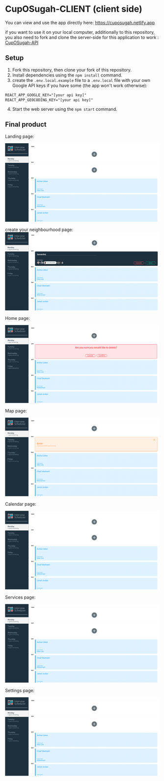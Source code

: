 # CupOSugah-CLIENT (client side)



You can view and use the app directly here: https://cuposugah.netlify.app

if you want to use it on your local computer, additionally to this repository, you also need to fork and clone the server-side for this application to work : 
<a href="https://github.com/Samy0412/CupOSugah-API">CupOSugah-API</a>

## Setup

1. Fork this repository, then clone your fork of this repository.
2. Install dependencies using the `npm install` command.
3. create the `.env.local.example` file to a  `.env.local` file with your own Google API keys if you have some (the app won't work otherwise):
```
REACT_APP_GOOGLE_KEY="[your api key]"
REACT_APP_GEOCODING_KEY="[your api key]"
```
4. Start the web server using the `npm start` command. 


## Final product

Landing page: 

!["Appointments"](https://github.com/Samy0412/scheduler/blob/master/public/images/Appointments.png?raw=true)

create your neighbourhood page:
!["Form"](https://github.com/Samy0412/scheduler/blob/master/public/images/Form.png?raw=true)

Home page:

!["Confirm"](https://github.com/Samy0412/scheduler/blob/master/public/images/Confirm.png?raw=true)

Map page:

!["Error"](https://github.com/Samy0412/scheduler/blob/master/public/images/Error.png?raw=true)

Calendar page:

!["Appointments"](https://github.com/Samy0412/scheduler/blob/master/public/images/Appointments.png?raw=true)

Services page:

!["Appointments"](https://github.com/Samy0412/scheduler/blob/master/public/images/Appointments.png?raw=true)

Settings page: 

!["Appointments"](https://github.com/Samy0412/scheduler/blob/master/public/images/Appointments.png?raw=true)
